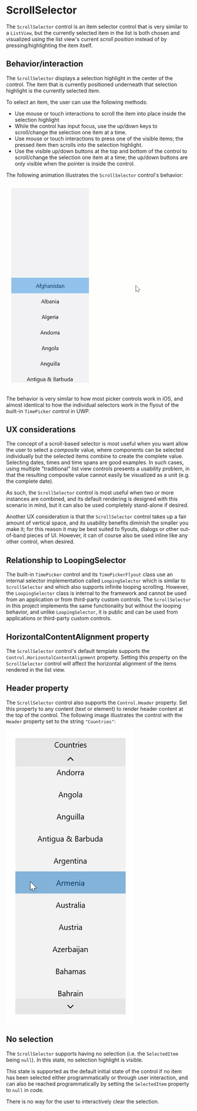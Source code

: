 # ScrollSelector

The `ScrollSelector` control is an item selector control that is very similar to a `ListView`, but the currently selected item in the list is both chosen and visualized using the list view's current *scroll position* instead of by pressing/highlighting the item itself.

## Behavior/interaction

The `ScrollSelector` displays a selection highlight in the center of the control. The item that is currently positioned underneath that selection highlight is the currently selected item.

To select an item, the user can use the following methods:

- Use mouse or touch interactions to scroll the item into place inside the selection highlight
- While the control has input focus, use the up/down keys to scroll/change the selection one item at a time.
- Use mouse or touch interactions to press one of the visible items; the pressed item then scrolls into the selection highlight.
- Use the visible up/down buttons at the top and bottom of the control to scroll/change the selection one item at a time; the up/down buttons are only visible when the pointer is inside the control.

The following animation illustrates the `ScrollSelector` control's behavior:

![ScrollSelector animation](ScrollSelector3.gif)

The behavior is very similar to how most picker controls work in iOS, and almost identical to how the individual selectors work in the flyout of the built-in `TimePicker` control in UWP.

## UX considerations

The concept of a scroll-based selector is most useful when you want allow the user to select a *composite* value, where components can be selected individually but the selected items combine to create the complete value. Selecting dates, times and time spans are good examples. In such cases, using multiple "traditional" list view controls presents a usability problem, in that the resulting composite value cannot easily be visualized as a unit (e.g. the complete date).

As such, the `ScrollSelector` control is most useful when two or more instances are combined, and its default rendering is designed with this scenario in mind, but it can also be used completely stand-alone if desired.

Another UX consideration is that the `ScrollSelector` control takes up a fair amount of vertical space, and its usability benefits diminish the smaller you make it; for this reason it may be best suited to flyouts, dialogs or other out-of-band pieces of UI. However, it can of course also be used inline like any other control, when desired.

## Relationship to LoopingSelector

The built-in `TimePicker` control and its `TimePickerFlyout` class use an internal selector implementation called `LoopingSelector` which is similar to `ScrollSelector` and which also supports infinite looping scrolling. However, the `LoopingSelector` class is internal to the framework and cannot be used from an application or from third-party custom controls. The `ScrollSelector` in this project implements the same functionality but without the looping behavior, and unlike `LoopingSelector`, it is public and can be used from applications or third-party custom controls.

## HorizontalContentAlignment property

The `ScrollSelector` control's default template supports  the `Control.HorizontalContentAlignment` property. Setting this property on the `ScrollSelector` control will affect the horizontal alignment of the items rendered in the list view.

## Header property

The `ScrollSelector` control also supports the `Control.Header` property. Set this property to any content (text or element) to render header content at the top of the control. The following image illustrates the control with the `Header` property set to the string `"Countries"`:

![ScrollSelector header illustration](ScrollSelector2.png)

## No selection

The `ScrollSelector` supports having no selection (i.e. the `SelectedItem` being `null`). In this state, no selection highlight is visible.

This state is supported as the default initial state of the control if no item has been selected either programmatically or through user interaction, and can also be reached programmatically by setting the `SelectedItem` property to `null` in code.

There is no way for the user to interactively clear the selection.